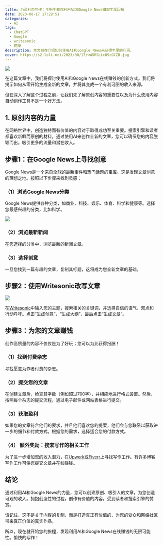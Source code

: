 ```yaml
---
title: 为盈利而写作：手把手教你利用AI和Google News赚取丰厚回报
date: 2023-08-17 17:29:51
categories:
  - AI
tags:
  - ChatGPT
  - Google
  - writesonic
  - 网赚
description: 本文旨在介绍如何使用AI和Google News来获得丰厚的利润。
cover: https://s2.loli.net/2023/08/17/wW5RSLic89eGCZB.jpg
---
```

![](https://s2.loli.net/2023/08/17/SuQfPV8ian9D52s.jpg)

在这篇文章中，我们将探讨使用AI和Google News在线赚钱的创新方式。我们将揭示如何从零开始生成全新的文章，并将其变成一个有利可图的收入来源。

但在深入了解这个过程之前，让我们先了解原创内容的重要性以及为什么使用内容自动创作工具不是一个好方法。

## 1. 原创内容的力量

在网络世界中，创造独特而有价值的内容对于取得成功至关重要。搜索引擎和读者都喜欢新鲜而原创的材料。通过使用AI来创作全新的文章，您可以确保您的内容脱颖而出，吸引更多的流量和潜在收入。


## 步骤1：在Google News上寻找创意

Google News是一个来自全球的最新事件和热门话题的宝库。这是发现文章创意的理想之地。按照以下步骤来找到灵感：


### （1）浏览Google News分类

Google News提供各种分类，如商业、科技、娱乐、体育、科学和健康等。选择您最感兴趣的分类，比如科学。

![](https://s2.loli.net/2023/08/17/p8yKREJe9ktujf4.png)

### （2）浏览最新新闻

在您选择的分类中，浏览最新的新闻文章。


### （3）选择创意

一旦您找到一篇有趣的文章，复制其标题，这将成为您全新文章的基础。


## 步骤2：使用Writesonic改写文章

![](https://s2.loli.net/2023/08/17/9LhmuKzwsOTGyiI.jpg)

在[Writesonic](https://writesonic.com/)中输入您的主题，搜索相关的关键词，并选择自信的语气、观点和行动呼吁。点击“生成创意”，“生成大纲”，最后点击“生成文章”。


## 步骤3：为您的文章赚钱

创作高质量的内容不仅仅是为了好玩；您可以为此获得报酬！


### （1）找到付费杂志

寻找愿意为作者付费的杂志。


### （2）提交您的文章

在创建文章后，检查其字数（例如超过700字），并相应地进行格式设置。然后，按照每个杂志的提交流程，通过电子邮件或网站表格进行提交。


### （3）获取盈利

如果您的文章符合他们的要求，并且他们喜欢您的提案，他们会与您联系以获取进一步的细节和付款方式。根据您的需求，选择适合您的付款方式。


### （4） 额外奖励：搜索写作的相关工作

为了进一步增加您的收入潜力，在[Upwork](https://www.upwork.com/)或[Fiverr](https://www.fiverr.com/)上寻找写作工作。有许多博客写作工作可供您提交文章并在线赚钱。


## 结论

通过利用AI和Google News的力量，您可以创建原创、吸引人的文章，为您创造可观的收入。拥抱创造性的过程，创作有价值的内容，受到读者和搜索引擎的赞赏。

请记住，这不是关于内容的复制，而是打造真正有价值的、为您的受众和网络社区带来真正价值的真实作品。

所以，现在就开始您的旅程，发现利用AI和Google News在线赚钱的无限可能性。愉快的写作！
